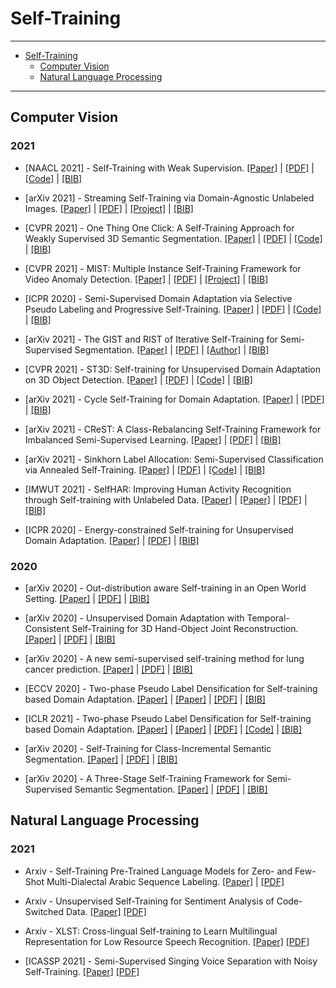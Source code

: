 # Self-Training

---

- [Self-Training](#self-training)
  - [Computer Vision](#cv)
  - [Natural Language Processing](#nlp)
---


## Computer Vision

### 2021

* [NAACL 2021] - Self-Training with Weak Supervision. [[Paper]](https://arxiv.org/abs/2104.05514) | [[PDF]](https://arxiv.org/pdf/2104.05514.pdf) | [[Code]](https://github.com/microsoft/ASTRA) | [[BIB]](https://github.com/microsoft/ASTRA)

* [arXiv 2021] - Streaming Self-Training via Domain-Agnostic Unlabeled Images. [[Paper]](https://arxiv.org/abs/2104.03309) | [[PDF]](https://arxiv.org/pdf/2104.03309.pdf) | [[Project]](https://www.cs.cmu.edu/~aayushb/SST/) | [[BIB]](https://www.cs.cmu.edu/~aayushb/SST/bibtex.txt)

* [CVPR 2021] - One Thing One Click: A Self-Training Approach for Weakly Supervised 3D Semantic Segmentation. [[Paper]](https://arxiv.org/abs/2104.02246) | [[PDF]](https://arxiv.org/pdf/2104.02246.pdf) | [[Code]](https://github.com/liuzhengzhe/One-Thing-One-Click) | [[BIB]](https://dblp.org/rec/journals/corr/abs-2104-02246.html?view=bibtex)

* [CVPR 2021] - MIST: Multiple Instance Self-Training Framework for Video Anomaly Detection. [[Paper]](https://arxiv.org/abs/2104.01633) | [[PDF]](https://arxiv.org/pdf/2104.01633.pdf) | [[Project]](https://harlanhong.github.io/publication/MIST) | [[BIB]](https://arxiv.org/pdf/2104.01633.pdf)

* [ICPR 2020] - Semi-Supervised Domain Adaptation via Selective Pseudo Labeling and Progressive Self-Training. [[Paper]](https://arxiv.org/abs/2104.00319) | [[PDF]](https://arxiv.org/pdf/2104.00319.pdf) | [[Code]](https://github.com/yhkim8911/SSDA_SelPL_ProgST) | [[BIB]](https://dblp.org/rec/journals/corr/abs-2104-00319.html?view=bibtex)

* [arXiv 2021] - The GIST and RIST of Iterative Self-Training for Semi-Supervised Segmentation. [[Paper]](https://arxiv.org/abs/2103.17105) | [[PDF]](https://arxiv.org/pdf/2103.17105.pdf) | [[Author]](http://www.euwern.com/) | [[BIB]](https://dblp.org/rec/journals/corr/abs-2103-17105.html?view=bibtex)

* [CVPR 2021] - ST3D: Self-training for Unsupervised Domain Adaptation on 3D Object Detection. [[Paper]](https://arxiv.org/abs/2103.05346) | [[PDF]](https://arxiv.org/pdf/2103.05346.pdf) | [[Code]](https://github.com/CVMI-Lab/ST3D) | [[BIB]](https://github.com/CVMI-Lab/ST3D)

* [arXiv 2021] - Cycle Self-Training for Domain Adaptation. [[Paper]](https://arxiv.org/abs/2103.03571) | [[PDF]](https://arxiv.org/pdf/2103.03571.pdf) | [[BIB]](https://dblp.org/rec/journals/corr/abs-2103-03571.html?view=bibtex)

* [arXiv 2021] - CReST: A Class-Rebalancing Self-Training Framework for Imbalanced Semi-Supervised Learning. [[Paper]](https://arxiv.org/abs/2102.09559) | [[PDF]](https://arxiv.org/pdf/2102.09559.pdf) | [[BIB]](https://dblp.org/rec/journals/corr/abs-2102-09559.html?view=bibtex)

* [arXiv 2021] - Sinkhorn Label Allocation: Semi-Supervised Classification via Annealed Self-Training. [[Paper]](https://arxiv.org/abs/2102.08622) | [[PDF]](https://arxiv.org/pdf/2102.08622.pdf) | [[Code]](https://github.com/stanford-futuredata/sinkhorn-label-allocation) | [[BIB]](https://github.com/stanford-futuredata/sinkhorn-label-allocation)

* [IMWUT 2021] - SelfHAR: Improving Human Activity Recognition through Self-training with Unlabeled Data. [[Paper]](https://arxiv.org/abs/2102.06073) | [[Paper]](https://dl.acm.org/doi/10.1145/3448112) | [[PDF]](https://arxiv.org/pdf/2102.06073.pdf) | [[BIB]](https://dl.acm.org/doi/10.1145/3448112)

* [ICPR 2020] - Energy-constrained Self-training for Unsupervised Domain Adaptation. [[Paper]](https://arxiv.org/abs/2101.00316) | [[PDF]](https://arxiv.org/pdf/2101.00316) | [[BIB]](https://dblp.org/rec/journals/corr/abs-2101-00316.html?view=bibtex)


### 2020

* [arXiv 2020] - Out-distribution aware Self-training in an Open World Setting. [[Paper]](https://arxiv.org/abs/2012.12372) | [[PDF]](https://arxiv.org/pdf/2012.12372) | [[BIB]](https://dblp.org/rec/journals/corr/abs-2012-12372.html?view=bibtex)

* [arXiv 2020] - Unsupervised Domain Adaptation with Temporal-Consistent Self-Training for 3D Hand-Object Joint Reconstruction. [[Paper]](https://arxiv.org/abs/2012.11260) | [[PDF]](https://arxiv.org/pdf/2012.11260) | [[BIB]](https://dblp.org/rec/journals/corr/abs-2012-11260.html?view=bibtex)

* [arXiv 2020] - A new semi-supervised self-training method for lung cancer prediction. [[Paper]](https://arxiv.org/abs/2012.09472) | [[PDF]](https://arxiv.org/pdf/2012.09472) | [[BIB]](https://dblp.org/rec/journals/corr/abs-2012-09472.html?view=bibtex)

* [ECCV 2020] - Two-phase Pseudo Label Densification for Self-training based Domain Adaptation. [[Paper]](https://arxiv.org/abs/2012.04828) | [[Paper]](https://www.ecva.net/papers/eccv_2020/papers_ECCV/papers/123580528.pdf) | [[PDF]](https://arxiv.org/pdf/2012.04828) | [[BIB]](https://dblp.org/rec/conf/eccv/ShinWPK20.html?view=bibtex)

* [ICLR 2021] - Two-phase Pseudo Label Densification for Self-training based Domain Adaptation. [[Paper]](https://arxiv.org/abs/2012.04550) | [[Paper]](https://openreview.net/forum?id=jznizqvr15J) | [[PDF]](https://arxiv.org/pdf/2012.04550.pdf) | [[Code]](https://github.com/p-lambda/in-n-out) | [[BIB]](https://github.com/p-lambda/in-n-out)

* [arXiv 2020] - Self-Training for Class-Incremental Semantic Segmentation. [[Paper]](https://arxiv.org/abs/2012.03362) | [[PDF]](https://arxiv.org/pdf/2012.03362.pdf) | [[BIB]](https://dblp.org/rec/journals/corr/abs-2012-03362.html?view=bibtex)

* [arXiv 2020] - A Three-Stage Self-Training Framework for Semi-Supervised Semantic Segmentation. [[Paper]](https://arxiv.org/abs/2012.00827) | [[PDF]](https://arxiv.org/pdf/2012.00827) | [[BIB]](https://dblp.org/rec/journals/corr/abs-2012-00827.html?view=bibtex)



## Natural Language Processing

### 2021

* Arxiv - Self-Training Pre-Trained Language Models for Zero- and Few-Shot Multi-Dialectal Arabic Sequence Labeling. [[Paper]](https://arxiv.org/abs/2101.04758) | [[PDF]](https://arxiv.org/pdf/2101.04758)

* Arxiv - Unsupervised Self-Training for Sentiment Analysis of Code-Switched Data. [[Paper]](https://arxiv.org/abs/2103.14797) [[PDF]](https://arxiv.org/pdf/2103.14797.pdf)

* Arxiv - XLST: Cross-lingual Self-training to Learn Multilingual Representation for Low Resource Speech Recognition. [[Paper]](https://arxiv.org/abs/2012.03362) [[PDF]](https://arxiv.org/pdf/2103.08207.pdf)

* [ICASSP 2021] - Semi-Supervised Singing Voice Separation with Noisy Self-Training. [[Paper]](https://arxiv.org/abs/2102.07961) [[PDF]](https://arxiv.org/pdf/2102.07961.pdf)


